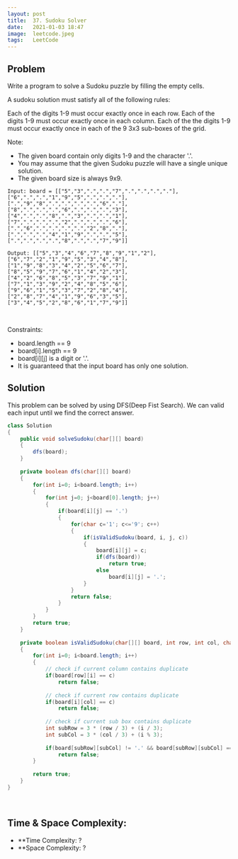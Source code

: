 ```yaml
---
layout: post 
title:  37. Sudoku Solver
date:   2021-01-03 18:47
image:  leetcode.jpeg
tags:   LeetCode
---
```


## Problem

Write a program to solve a Sudoku puzzle by filling the empty cells.

A sudoku solution must satisfy all of the following rules:

Each of the digits 1-9 must occur exactly once in each row. Each of the digits 1-9 must occur exactly once in each column. Each of the the digits 1-9 must occur exactly once in each of the 9 3x3 sub-boxes of the grid.

Note:

* The given board contain only digits 1-9 and the character '.'.
* You may assume that the given Sudoku puzzle will have a single unique solution.
* The given board size is always 9x9.

```
Input: board = [["5","3",".",".","7",".",".",".","."],["6",".",".","1","9","5",".",".","."],[".","9","8",".",".",".",".","6","."],["8",".",".",".","6",".",".",".","3"],["4",".",".","8",".","3",".",".","1"],["7",".",".",".","2",".",".",".","6"],[".","6",".",".",".",".","2","8","."],[".",".",".","4","1","9",".",".","5"],[".",".",".",".","8",".",".","7","9"]]

Output: [["5","3","4","6","7","8","9","1","2"],["6","7","2","1","9","5","3","4","8"],["1","9","8","3","4","2","5","6","7"],["8","5","9","7","6","1","4","2","3"],["4","2","6","8","5","3","7","9","1"],["7","1","3","9","2","4","8","5","6"],["9","6","1","5","3","7","2","8","4"],["2","8","7","4","1","9","6","3","5"],["3","4","5","2","8","6","1","7","9"]]
```

<!-- Line breaks -->
<br/>

Constraints:

* board.length == 9
* board[i].length == 9
* board[i][j] is a digit or '.'.
* It is guaranteed that the input board has only one solution.

## Solution

This problem can be solved by using DFS(Deep Fist Search). We can valid each input until we find the correct answer.

```java
class Solution 
{
    public void solveSudoku(char[][] board) 
    {
        dfs(board);
    }
    
    private boolean dfs(char[][] board)
    {
        for(int i=0; i<board.length; i++)
        {
            for(int j=0; j<board[0].length; j++)
            {
                if(board[i][j] == '.')
                {
                    for(char c='1'; c<='9'; c++)
                    {
                        if(isValidSudoku(board, i, j, c))
                        {
                            board[i][j] = c;
                            if(dfs(board))
                                return true;
                            else
                                board[i][j] = '.';
                        }
                    }
                    return false;
                }
            }
        }
        return true;
    }
    
    private boolean isValidSudoku(char[][] board, int row, int col, char c)
    {
        for(int i=0; i<board.length; i++)
        {    
            // check if current column contains duplicate
            if(board[row][i] == c)
                return false;
            
            // check if current row contains duplicate
            if(board[i][col] == c)
                return false;
            
            // check if current sub box contains duplicate
            int subRow = 3 * (row / 3) + (i / 3);
            int subCol = 3 * (col / 3) + (i % 3);
            
            if(board[subRow][subCol] != '.' && board[subRow][subCol] == c)
                return false;     
        }
        
        return true;
    }
}
```

<!-- Line breaks -->
<br />

## Time & Space Complexity:

* **Time Complexity: ?
* **Space Complexity: ?